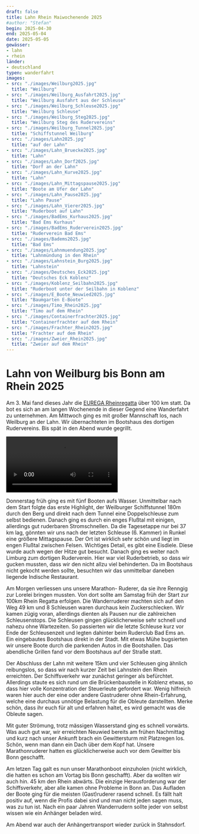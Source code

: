 ```yaml
---
draft: false
title: Lahn Rhein Maiwochenende 2025
#author: "Stefan"
begin: 2025-04-30
end: 2025-05-04
date: 2025-05-05
gewässer:
- lahn
- rhein
länder:
- deutschland
typen: wanderfahrt
images:
- src: "./images/Weilburg2025.jpg"
  title: "Weilburg"
- src: "./images/Weilburg_Ausfahrt2025.jpg"
  title: "Weilburg Ausfahrt aus der Schleuse"
- src: "./images/Weilburg_Schleuse2025.jpg"
  title: "Weilburg Schleuse"
- src: "./images/Weilburg_Steg2025.jpg"
  title: "Weilburg Steg des Rudervereins"
- src: "./images/Weilburg_Tunnel2025.jpg"
  title: "Schiffstunnel Weilburg"
- src: "./images/Lahn2025.jpg"
  title: "auf der Lahn"
- src: "./images/Lahn_Bruecke2025.jpg"
  title: "Lahn"
- src: "./images/Lahn_Dorf2025.jpg"
  title: "Dorf an der Lahn"
- src: "./images/Lahn_Kurve2025.jpg"
  title: "Lahn"
- src: "./images/Lahn_Mittagspause2025.jpg"
  title: "Boote am Ufer der Lahn"
- src: "./images/Lahn_Pause2025.jpg"
  title: "Lahn Pause"
- src: "./images/Lahn_Vierer2025.jpg"
  title: "Ruderboot auf Lahn"
- src: "./images/BadEms_Kurhaus2025.jpg"
  title: "Bad Ems Kurhaus"
- src: "./images/BadEms_Ruderverein2025.jpg"
  title: "Ruderverein Bad Ems"
- src: "./images/Badems2025.jpg"
  title: "Bad Ems"
- src: "./images/Lahnmuendung2025.jpg"
  title: "Lahnmündung in den Rhein"
- src: "./images/Lahnstein_Burg2025.jpg"
  title: "Lahnstein"
- src: "./images/Deutsches_Eck2025.jpg"
  title: "Deutsches Eck Koblenz"
- src: "./images/Koblenz_Seilbahn2025.jpg"
  title: "Ruderboot unter der Seilbahn in Koblenz"
- src: "./images/E_Boote_Neuwied2025.jpg"
  title: "Baumgarten E-Boote"
- src: "./images/Timo_Rhein2025.jpg"
  title: "Timo auf dem Rhein"
- src: "./images/Containerfrachter2025.jpg"
  title: "Containerfrachter auf dem Rhein"
- src: "./images/Frachter_Rhein2025.jpg"
  title: "Frachter auf dem Rhein"
- src: "./images/Zweier_Rhein2025.jpg"
  title: "Zweier auf dem Rhein"
---
```


# Lahn von Weilburg bis Bonn am Rhein 2025

Am 3. Mai fand dieses Jahr die [EUREGA Rheinregatta](../eurega_2025/index.md) über 100 km statt. Da bot es sich an am langen Wochenende in dieser Gegend eine Wanderfahrt zu unternehmen.
Am Mittwoch ging es mit großer Mannschaft los, nach Weilburg an der Lahn. 
Wir übernachteten im Bootshaus des dortigen Rudervereins. Bis spät in den Abend wurde gegrillt.

![Stromschnelle auf der Lahn](./images/Stromschnelle_Lahn_x264.mp4 "Stromschnelle auf der Lahn")

Donnerstag früh ging es mit fünf Booten aufs Wasser. Unmittelbar nach dem Start folgte das erste Highlight, der Weilburger Schiffstunnel 180m durch den Berg und direkt nach dem Tunnel eine Doppelschleuse zum selbst bedienen.
Danach ging es durch ein enges Flußtal mit einigen, allerdings gut ruderbaren Stromschnellen. Da die Tagesetappe nur bei 37 km lag, gönnten wir uns nach der letzten Schleuse (6. Kammer) in Runkel eine größere Mittagspause. Der Ort ist wirklich sehr schön und liegt im engen Flußtal zwischen Felsen. Wichtiges Detail, es gibt eine Eisdiele. Diese wurde auch wegen der Hitze gut besucht.
Danach ging es weiter nach Limburg zum dortigen Ruderverein. Hier war viel Ruderbetrieb, so dass wir gucken mussten, dass wir den nicht allzu viel behinderten.
Da im Bootshaus nicht gekocht werden sollte, besuchten wir das unmittelbar daneben liegende Indische Restaurant.

Am Morgen verliessen uns unsere Marathon- Ruderer, da sie ihre Renngig zur Lorelei bringen mussten. Von dort sollte am Samstag früh der Start zur 100km Rhein Regatta erfolgen.
Die Wanderruderer machten sich auf den Weg 49 km und 8 Schleusen waren durchaus kein Zuckerschlecken. Wir kamen zügig voran, allerdings dienten als Pausen nur die zahlreichen Schleusenstops. Die Schleusen gingen glücklicherweise sehr schnell und nahezu ohne Wartezeiten. So passierten wir die letzte Schleuse kurz vor Ende der Schleusenzeit und legten dahinter beim Ruderclub Bad Ems an.
Ein eingebautes Bootshaus direkt in der Stadt. Mit etwas Mühe bugsierten wir unsere Boote durch die parkenden Autos in die Bootshallen.
Das abendliche Grillen fand vor dem Bootshaus auf der Straße statt.

Der Abschluss der Lahn mit weitere 15km und vier Schleusen ging ähnlich reibungslos, so dass wir nach kurzer Zeit bei Lahnstein den Rhein erreichten.
Der Schiffsverkehr war zunächst geringer als befürchtet. Allerdings staute es sich rund um die Brückenbaustelle in Koblenz etwas, so dass hier volle Konzentration der Steuerleute gefordert war.
Wenig hilfreich waren hier auch der eine oder andere Gastruderer ohne Rhein-Erfahrung, welche eine durchaus unnötige Belastung für die Obleute darstellten. Merke schön, dass ihr euch für alt und erfahren haltet, es wird gemacht was die Obleute sagen.

Mit guter Strömung, trotz mässigen Wasserstand ging es schnell vorwärts. Was auch gut war, wir erreichten Neuwied bereits am frühen Nachmittag und kurz nach unser Ankunft brach ein Gewittersturm mit Platzregen los. Schön, wenn man dann ein Dach über dem Kopf hat.
Unsere Marathonruderer hatten es glücklicherweise auch vor dem Gewitter bis Bonn geschafft.

Am letzen Tag galt es nun unser Marathonboot einzuholen (nicht wirklich, die hatten es schon am Vortag bis Bonn geschafft). Aber da wollten wir auch hin. 45 km den Rhein abwärts. Die einzige Herausforderung war der Schiffsverkehr, aber alle kamen ohne Probleme in Bonn an.
Das Aufladen der Boote ging für die meisten (Gast)ruderer rasend schnell. Es fällt halt positiv auf, wenn die Profis dabei sind und man nicht jeden sagen muss, was zu tun ist. Nach ein paar Jahren Wanderrudern sollte jeder von selbst wissen wie ein Anhänger beladen wird.

Am Abend war auch der Anhängertransport wieder zurück in Stahnsdorf.

